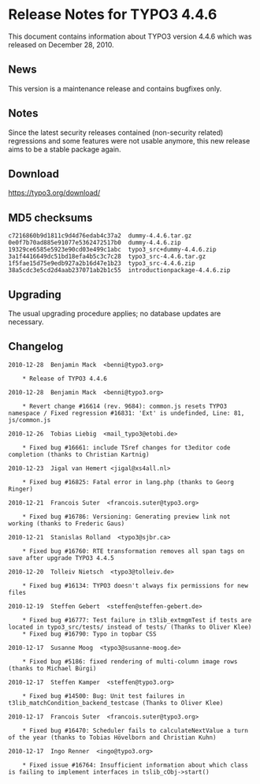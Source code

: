 Release Notes for TYPO3 4.4.6
=============================

This document contains information about TYPO3 version 4.4.6 which was
released on December 28, 2010.

News
----

This version is a maintenance release and contains bugfixes only.

Notes
-----

Since the latest security releases contained (non-security related)
regressions and some features were not usable anymore, this new release
aims to be a stable package again.

Download
--------

<https://typo3.org/download/>

MD5 checksums
-------------

    c7216860b9d1811c9d4d76edab4c37a2  dummy-4.4.6.tar.gz
    0e0f7b70ad885e91077e5362472517b0  dummy-4.4.6.zip
    19329ce6585e5923e90cd03e499c1abc  typo3_src+dummy-4.4.6.zip
    3a1f4416649dc51bd18efa4b5c3c7c28  typo3_src-4.4.6.tar.gz
    1f5fae15d75e9edb927a2b16d47e1b23  typo3_src-4.4.6.zip
    38a5cdc3e5cd2d4aab237071ab2b1c55  introductionpackage-4.4.6.zip

Upgrading
---------

The usual upgrading procedure applies; no database updates are
necessary.

Changelog
---------

    2010-12-28  Benjamin Mack  <benni@typo3.org>

        * Release of TYPO3 4.4.6

    2010-12-28  Benjamin Mack  <benni@typo3.org>

        * Revert change #16614 (rev. 9684): common.js resets TYPO3 namespace / Fixed regression #16831: 'Ext' is undefinded, Line: 81, js/common.js 

    2010-12-26  Tobias Liebig  <mail_typo3@etobi.de>

        * Fixed bug #16661: include TSref changes for t3editor code completion (thanks to Christian Kartnig)

    2010-12-23  Jigal van Hemert <jigal@xs4all.nl>

        * Fixed bug #16825: Fatal error in lang.php (thanks to Georg Ringer)

    2010-12-21  Francois Suter  <francois.suter@typo3.org>

        * Fixed bug #16786: Versioning: Generating preview link not working (thanks to Frederic Gaus)

    2010-12-21  Stanislas Rolland  <typo3@sjbr.ca>

        * Fixed bug #16760: RTE transformation removes all span tags on save after upgrade TYPO3 4.4.5

    2010-12-20  Tolleiv Nietsch  <typo3@tolleiv.de>

        * Fixed bug #16134: TYPO3 doesn't always fix permissions for new files

    2010-12-19  Steffen Gebert  <steffen@steffen-gebert.de>

        * Fixed bug #16777: Test failure in t3lib_extmgmTest if tests are located in typo3_src/tests/ instead of tests/ (Thanks to Oliver Klee)
        * Fixed bug #16790: Typo in topbar CSS

    2010-12-17  Susanne Moog  <typo3@susanne-moog.de>

        * Fixed bug #5186: fixed rendering of multi-column image rows (thanks to Michael Bürgi)

    2010-12-17  Steffen Kamper  <steffen@typo3.org>

        * Fixed bug #14500: Bug: Unit test failures in t3lib_matchCondition_backend_testcase (Thanks to Oliver Klee)

    2010-12-17  Francois Suter  <francois.suter@typo3.org>

        * Fixed bug #16470: Scheduler fails to calculateNextValue a turn of the year (thanks to Tobias Hövelborn and Christian Kuhn)

    2010-12-17  Ingo Renner  <ingo@typo3.org>

        * Fixed issue #16764: Insufficient information about which class is failing to implement interfaces in tslib_cObj->start()
